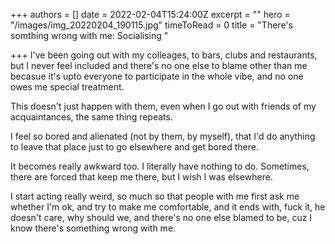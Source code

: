 +++
authors = []
date = 2022-02-04T15:24:00Z
excerpt = ""
hero = "/images/img_20220204_190115.jpg"
timeToRead = 0
title = "There's somthing wrong with me: Socialising "

+++
I've been going out with my colleages, to bars, clubs and restaurants, but I never feel included and there's no one else to blame other than me becasue it's upto everyone to participate in the whole vibe, and no one owes me special treatment.

This doesn't just happen with them, even when I go out with friends of my acquaintances, the same thing repeats.

I feel so bored and alienated (not by them, by myself), that I'd do anything to leave that place just to go elsewhere and get bored there. 

It becomes really awkward too. I literally have nothing to do. Sometimes, there are forced that keep me there, but I wish I was elsewhere. 

I start acting really weird, so much so that people with me first ask me whether I'm ok, and try to make me comfortable, and it ends with, fuck it, he doesn't care, why should we, and there's no one else blamed to be, cuz I know there's something wrong with me. 